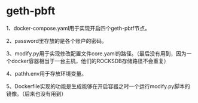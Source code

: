 # geth-pbft
1、docker-compose.yaml用于实现开启四个geth-pbtf节点。

2、password里存放的是各个账户的密码。

3、modify.py用于实现修改配置文件core.yaml的路径。（最后没有用到，因为一个docker容器相当于一台主机，他们的ROCKSDB存储路径不会重复）

4、pathh.env用于存放环境变量。

5、Dockerfile实现的功能是生成能够在开启容器之时一个运行modify.py脚本的镜像。（后来也没有用到）

